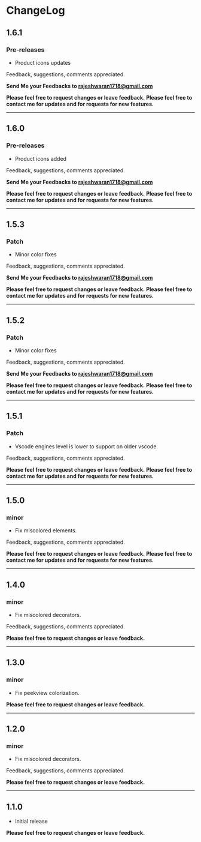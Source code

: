 # ChangeLog

## 1.6.1

### Pre-releases

- Product icons updates

Feedback, suggestions, comments appreciated.

**Send Me your Feedbacks to rajeshwaran1718@gmail.com**

**Please feel free to request changes or leave feedback.**
**Please feel free to contact me for updates and for requests for new features.**

---


## 1.6.0

### Pre-releases

- Product icons added

Feedback, suggestions, comments appreciated.

**Send Me your Feedbacks to rajeshwaran1718@gmail.com**

**Please feel free to request changes or leave feedback.**
**Please feel free to contact me for updates and for requests for new features.**

---

## 1.5.3

### Patch

- Minor color fixes

Feedback, suggestions, comments appreciated.

**Send Me your Feedbacks to rajeshwaran1718@gmail.com**

**Please feel free to request changes or leave feedback.**
**Please feel free to contact me for updates and for requests for new features.**

---

## 1.5.2

### Patch

- Minor color fixes

Feedback, suggestions, comments appreciated.

**Send Me your Feedbacks to rajeshwaran1718@gmail.com**

**Please feel free to request changes or leave feedback.**
**Please feel free to contact me for updates and for requests for new features.**

---

## 1.5.1

### Patch

- Vscode engines level is lower to support on older vscode.

Feedback, suggestions, comments appreciated.

**Please feel free to request changes or leave feedback.**
**Please feel free to contact me for updates and for requests for new features.**

---

## 1.5.0

### minor

- Fix miscolored elements.

Feedback, suggestions, comments appreciated.

**Please feel free to request changes or leave feedback.**
**Please feel free to contact me for updates and for requests for new features.**

---

## 1.4.0

### minor

- Fix miscolored decorators.

Feedback, suggestions, comments appreciated.

**Please feel free to request changes or leave feedback.**

---

## 1.3.0

### minor

- Fix peekview colorization.

**Please feel free to request changes or leave feedback.**

---

## 1.2.0

### minor

- Fix miscolored decorators.

Feedback, suggestions, comments appreciated.

**Please feel free to request changes or leave feedback.**

---
## 1.1.0

- Initial release

**Please feel free to request changes or leave feedback.**
